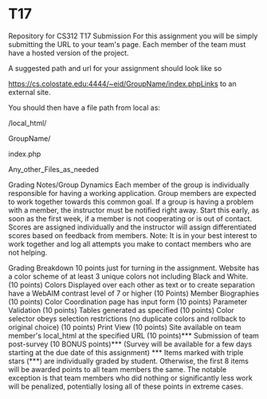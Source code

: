 # T17
Repository for CS312 T17
Submission
For this assignment you will be simply submitting the URL to your team's page. Each member of the team must have a hosted version of the project.

A suggested path and url for your assignment should look like so

https://cs.colostate.edu:4444/~eid/GroupName/index.phpLinks to an external site.

You should then have a file path from local as:

/local_html/

GroupName/

index.php

Any_other_Files_as_needed

Grading Notes/Group Dynamics
Each member of the group is individually responsible for having a working application.  Group members are expected to work together towards this common goal.  If a group is having a problem with a member, the instructor must be notified right away.  Start this early, as soon as the first week, if a member is not cooperating or is out of contact.  Scores are assigned individually and the instructor will assign differentiated scores based on feedback from members.  Note: It is in your best interest to work together and log all attempts you make to contact members who are not helping.

Grading Breakdown
10 points just for turning in the assignment.
Website has a color scheme of at least 3 unique colors not including Black and White. (10 points)
Colors Displayed over each other as text or to create separation have a WebAIM contrast level of 7 or higher (10 Points)
Member Biographies (10 points)
Color Coordination page has input form (10 points)
Parameter Validation (10 points)
Tables generated as specified (10 points)
Color selector obeys selection restrictions (no duplicate colors and rollback to original choice) (10 points)
Print View (10 points)
Site available on team member's local_html at the specified URL (10 points)***
Submission of team post-survey (10 BONUS points)***  (Survey will be available for a few days starting at the due date of this assignment)
*** Items marked with triple stars (***) are individually graded by student.  Otherwise, the first 8 items will be awarded points to all team members the same.  The notable exception is that team members who did nothing or significantly less work will be penalized, potentially losing all of these points in extreme cases.

